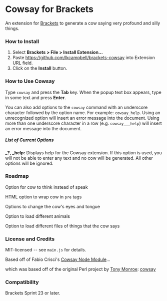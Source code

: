# Cowsay for Brackets
An extension for [Brackets](https://github.com/adobe/brackets/) to generate
a cow saying very profound and silly things.

### How to Install
1. Select **Brackets > File > Install Extension...**
2. Paste https://github.com/lkcampbell/brackets-cowsay into Extension URL field.
3. Click on the **Install** button.

### How to Use Cowsay
Type `cowsay` and press the **Tab** key. When the popup text box appears, type in
some text and press **Enter**.

You can also add options to the `cowsay` command with an underscore character
followed by the option name. For example: `cowsay_help`. Using an unrecognized
option will insert an error message into the document.  Using more than one 
underscore character in a row (e.g. `cowsay___help`) will insert an error message
into the document.

##### List of Current Options
**_?, _help:** Displays help for the Cowsay extension.  If this option is used,
you will not be able to enter any text and no cow will be generated.  All other
options will be ignored.

### Roadmap
Option for cow to think instead of speak

HTML option to wrap cow in `pre` tags

Options to change the cow's eyes and tongue

Option to load different animals

Option to load different files of things that the cow says

### License and Credits
MIT-licensed -- see `main.js` for details.

Based off of Fabio Crisci's [Cowsay Node Module](https://github.com/piuccio/cowsay)...

which was based off of the original Perl project by
[Tony Monroe](http://www.nog.net/~tony/): [cowsay](https://github.com/schacon/cowsay)

### Compatibility
Brackets Sprint 23 or later.
